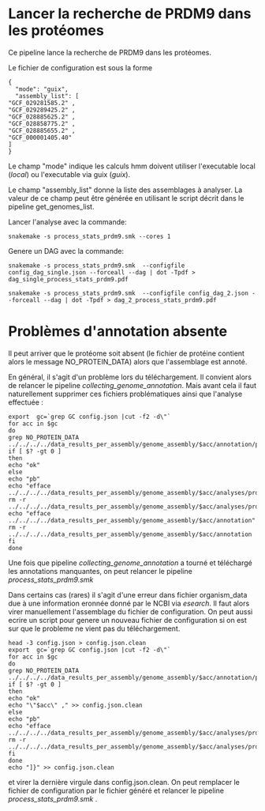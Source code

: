 # Lancer la recherche de PRDM9 dans les protéomes

Ce pipeline lance la recherche de PRDM9 dans les protéomes.


Le fichier de configuration est sous la forme

```
{
  "mode": "guix",
  "assembly_list": [
"GCF_029281585.2" , 
"GCF_029289425.2" , 
"GCF_028885625.2" , 
"GCF_028858775.2" , 
"GCF_028885655.2" , 
"GCF_000001405.40" 
]  
}
```
Le champ "mode" indique les calculs hmm doivent utiliser l'executable local (_local_) ou l'executable via guix (_guix_).

Le champ "assembly_list" donne la liste des assemblages à analyser. La valeur de ce champ peut être 
générée en utilisant le script décrit dans le pipeline  get_genomes_list.


Lancer l'analyse avec la commande:

```
snakemake -s process_stats_prdm9.smk --cores 1
```

Genere un DAG avec la commande:
```
snakemake -s process_stats_prdm9.smk  --configfile config_dag_single.json --forceall --dag | dot -Tpdf > dag_single_process_stats_prdm9.pdf

snakemake -s process_stats_prdm9.smk  --configfile config_dag_2.json --forceall --dag | dot -Tpdf > dag_2_process_stats_prdm9.pdf

```


# Problèmes d'annotation absente

Il peut arriver que le protéome soit absent (le fichier de protéine contient alors le message NO_PROTEIN_DATA) alors que l'assemblage est annoté.

En général, il s'agit d'un problème lors du téléchargement. Il convient alors de relancer le pipeline _collecting_genome_annotation_.
Mais avant cela il faut naturellement supprimer ces fichiers problématiques ainsi que l'analyse effectuée :

```
export  gc=`grep GC config.json |cut -f2 -d\"`
for acc in $gc
do
grep NO_PROTEIN_DATA ../../../../data_results_per_assembly/genome_assembly/$acc/annotation/protein.faa
if [ $? -gt 0 ]
then
echo "ok"
else
echo "pb"
echo "efface ../../../../data_results_per_assembly/genome_assembly/$acc/analyses/prdm9_prot/"
rm -r ../../../../data_results_per_assembly/genome_assembly/$acc/analyses/prdm9_prot/
echo "efface  ../../../../data_results_per_assembly/genome_assembly/$acc/annotation"
rm -r  ../../../../data_results_per_assembly/genome_assembly/$acc/annotation
fi
done
```

Une fois que pipeline _collecting_genome_annotation_ a tourné et téléchargé les annotations manquantes, on peut relancer le pipeline _process_stats_prdm9.smk_

Dans certains cas (rares) il s'agit d'une erreur dans fichier organism_data due à une information eronnée donné par le NCBI via _esearch_. Il faut alors virer manuellement l'assemblage du fichier de configuration.
On peut aussi ecrire un script pour genere un nouveau fichier de configuration si on est sur que le probleme ne vient pas du téléchargement.

```
head -3 config.json > config.json.clean
export  gc=`grep GC config.json |cut -f2 -d\"`
for acc in $gc
do
grep NO_PROTEIN_DATA ../../../../data_results_per_assembly/genome_assembly/$acc/annotation/protein.faa
if [ $? -gt 0 ]
then
echo "ok"
echo "\"$acc\" ," >> config.json.clean
else
echo "pb"
echo "efface ../../../../data_results_per_assembly/genome_assembly/$acc/analyses/prdm9_prot/"
rm -r ../../../../data_results_per_assembly/genome_assembly/$acc/analyses/prdm9_prot/
fi
done
echo "]}" >> config.json.clean
```

et virer la dernière virgule dans config.json.clean.
On peut remplacer le fichier de configuration par le fichier généré et  relancer le pipeline _process_stats_prdm9.smk_ .






